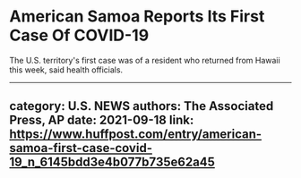 # American Samoa Reports Its First Case Of COVID-19

The U.S. territory's first case was of a resident who returned from Hawaii this week, said health officials.

---
category: U.S. NEWS
authors: The Associated Press, AP
date: 2021-09-18
link: https://www.huffpost.com/entry/american-samoa-first-case-covid-19_n_6145bdd3e4b077b735e62a45
---
